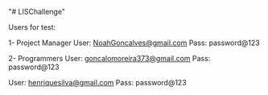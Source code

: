 "# LISChallenge" 

Users for test: 

1- Project Manager
   User: NoahGoncalves@gmail.com
   Pass: password@123

2- Programmers
   User: goncalomoreira373@gmail.com
   Pass: password@123

   User: henriquesilva@gmail.com
   Pass: password@123
